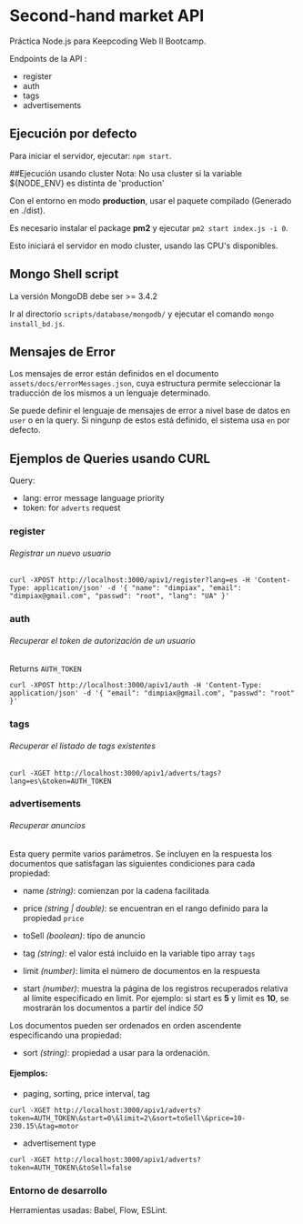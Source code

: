 # Second-hand market API

Práctica Node.js para Keepcoding Web II Bootcamp.

Endpoints de la API :
* register
* auth
* tags
* advertisements

## Ejecución por defecto
Para iniciar el servidor, ejecutar:
`npm start`.

##Ejecución usando cluster
Nota: No usa cluster si la variable ${NODE_ENV} es distinta de 'production'

Con el entorno en modo **production**, usar el paquete compilado (Generado en ./dist). 

Es necesario instalar el package **pm2** y ejecutar `pm2 start index.js -i 0`.

Esto iniciará el servidor en modo cluster, usando las CPU's disponibles.


## Mongo Shell script
La versión MongoDB debe ser >= 3.4.2

Ir al directorio `scripts/database/mongodb/` y ejecutar el comando `mongo install_bd.js`. 

## Mensajes de Error
Los mensajes de error están definidos en el documento `assets/docs/errorMessages.json`, cuya estructura permite seleccionar la traducción de los mismos a un lenguaje determinado.

Se puede definir el lenguaje de mensajes de error a nivel base de datos en `user` o en la query.
Si ningunp de estos está definido, el sistema usa `en` por defecto.


## Ejemplos de Queries usando CURL

Query:

+ lang: error message language priority
+ token: for `adverts` request

### register
###### Registrar un nuevo usuario
```curl
curl -XPOST http://localhost:3000/apiv1/register?lang=es -H 'Content-Type: application/json' -d '{ "name": "dimpiax", "email": "dimpiax@gmail.com", "passwd": "root", "lang": "UA" }'
```

### auth
###### Recuperar el token de autorización de un usuario
Returns `AUTH_TOKEN`
```curl
curl -XPOST http://localhost:3000/apiv1/auth -H 'Content-Type: application/json' -d '{ "email": "dimpiax@gmail.com", "passwd": "root" }'
```

### tags
###### Recuperar el listado de tags existentes
```curl
curl -XGET http://localhost:3000/apiv1/adverts/tags?lang=es\&token=AUTH_TOKEN
```

### advertisements
###### Recuperar anuncios
Esta query permite varios parámetros.
Se incluyen en la respuesta los documentos que satisfagan las siguientes condiciones para cada propiedad:

+ name *(*string*)*: comienzan por la cadena facilitada
+ price *(*string | double*)*: se encuentran en el rango definido para la propiedad `price` 
+ toSell *(*boolean*)*: tipo de anuncio
+ tag *(*string*)*: el valor está incluido en la variable tipo array `tags` 
+ limit *(*number*)*: limita el número de documentos en la respuesta

+ start *(*number*)*: muestra la página de los registros recuperados relativa al límite especificado en limit. 
  Por ejemplo: si start es **5** y limit es **10**, se mostrarán los documentos a partir del índice *50* 

Los documentos pueden ser ordenados en orden ascendente especificando una propiedad:

+ sort *(*string*)*: propiedad a usar para la ordenación.

#### Ejemplos:

+ paging, sorting, price interval, tag
```curl
curl -XGET http://localhost:3000/apiv1/adverts?token=AUTH_TOKEN\&start=0\&limit=2\&sort=toSell\&price=10-230.15\&tag=motor
```
+ advertisement type
```curl
curl -XGET http://localhost:3000/apiv1/adverts?token=AUTH_TOKEN\&toSell=false
```

### Entorno de desarrollo

Herramientas usadas: Babel, Flow, ESLint.
